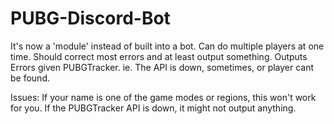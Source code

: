 # PUBG-Discord-Bot
It's now a 'module' instead of built into a bot. 
Can do multiple players at one time. 
Should correct most errors and at least output something.
Outputs Errors given PUBGTracker. ie. The API is down, sometimes, or player cant be found.

Issues:
If your name is one of the game modes or regions, this won't work for you.
If the PUBGTracker API is down, it might not output anything.
